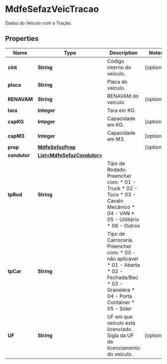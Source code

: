 

# MdfeSefazVeicTracao

Dados do Veículo com a Tração.

## Properties

| Name | Type | Description | Notes |
|------------ | ------------- | ------------- | -------------|
|**cInt** | **String** | Código interno do veículo. |  [optional] |
|**placa** | **String** | Placa do veículo. |  |
|**RENAVAM** | **String** | RENAVAM do veículo. |  [optional] |
|**tara** | **Integer** | Tara em KG. |  |
|**capKG** | **Integer** | Capacidade em KG. |  [optional] |
|**capM3** | **Integer** | Capacidade em M3. |  [optional] |
|**prop** | [**MdfeSefazProp**](MdfeSefazProp.md) |  |  [optional] |
|**condutor** | [**List&lt;MdfeSefazCondutor&gt;**](MdfeSefazCondutor.md) |  |  |
|**tpRod** | **String** | Tipo de Rodado.  Preencher com:  * 01 - Truck  * 02 - Toco  * 03 - Cavalo Mecânico  * 04 - VAN  * 05 - Utilitário  * 06 - Outros |  |
|**tpCar** | **String** | Tipo de Carroceria.  Preencher com:  * 00 - não aplicável  * 01 - Aberta  * 02 - Fechada/Baú  * 03 - Granelera  * 04 - Porta Container  * 05 - Sider |  |
|**UF** | **String** | UF em que veículo está licenciado.  Sigla da UF de licenciamento do veículo. |  [optional] |



